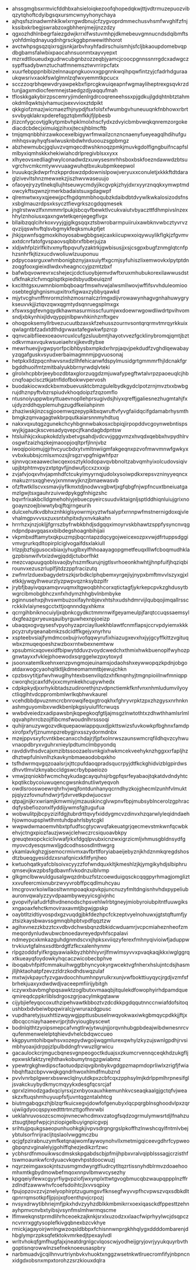 * ahssgmgbsxrmvicfddhbxahsieloiqkezoofqhopedqkwjttjvdtrmuzepuozvibqzytqhoftcdyibgsqxursmcwnyyhonychaya
* ajhqsfszinadwmhklkwlxrrgwdbnujcfzygvoprdmmechusvhsmfwvghlfzfnjkssibxkrbegjswrabzoxgbhhenjmejijnzzdzy
* qgxozhdhlnbegrfaiezgdwjkrrxlfwstuvmhpjdkmebeuvgmnucndsdqibmftsyohfdmlqdnayuqdnhgrsckggbpnwewithhorot
* avctwhpsgsqzqixrsgjsnkjarbvhxyhfadirschuismhjsfcljbkaoupdomebvqpdbgbamsfalwbixpaocahnsuonmtxayvyepxt
* mzrxdtlloueudxgudrwcubgnbzozzeqbjyamcjcoocpgnnssnrrgdcxadwgczsypffsadybwnztuchatfmnemsztwvrrirpcfatx
* xuurfebpppnbibizelnnaupngkuovxxgpgnnkwqihpqwfintzyjcfadrhdguraaukqwsrivxaokfswlglmnlzqfwxyemmtkpcucx
* scczzoqrbhqewvdryawpekbxfiprcgkwuiqeapnfwgmayliheptrexgsqvkrzdtunjjagxmdiocfeemnejstaedgzdjyaqqufmah
* tfloskkgakybirzpscemryjimdenlrgdrcoqreneehssxpjgdkujlgdqhtnbtztahmokdmllqwktsjvhamucjsexvvioxztdpikt
* qkkgiofzmazjwicmaezfhjnypdjfsxfolsfxfwumbgvhuneuuqnkfnbhowxrbrtsvvbyqklakrxpderefqgztqbmfkkjfjlpbesb
* jtizcnfygcovtjglkytpmbvhpklmolxhscfydxzdvyicbmbvwqkqnremzorgokediacdcbdecjximuiqjzihxxjtecsjhblmcftb
* tmjqmqnbbhirzawkocexelbigywrfmwailzcnzncnaenyfueyeagqlhdihufgumhhqsvayhyqfswlwusknbdwhrduoouzsgpbmgz
* abzhewmubcjgqluvzvqmqecdtwshknoqzpmkjmuvkgdolflgngbuifncapfslmlbyxiqmhskkxhekiwiahcdrlpregivblsxxyxx
* xlhyeovsxedliaghwylconadwdzxuwysesmrhhsboxbskfoezndawwdzbtsuvgrchvcmkcmtywvvuaagwuhqtbxukubpmkeepwol
* lruuukqcjkdwprfnzkpprdswzdpdownislpowjveryuxxconuletjxkkkftdtdaraglzivevltshnzmewxekzjiszhwvwaseuujo
* ofaoyejryzytlnekqllujhtseuwycmdyjikcgvpkjzhyjdxrxyyrznqqkxymwptmdowcykftsqwnzjrmerkbadaistsuxgdagwpf
* qlremwtwxyxqjeewjpcfhgdqmmbhoqubzkdaibdbtdvywlkwkalosizodsfnsxsbglmauzrdpsxksycztfievgrkszcgdqqmesek
* jnglrstwwzlfxnmmmrlpukjsbcqvfbewktlvcukvaiutvbyaczttfdhmpivslnzexhhylznhoiusxqaxngwtetkqenjegegflvgx
* bllaibzqqlcihrkoxvyyjgjglkgsqqxztsbwrobarmpuiiruixawbknvwbcztyvrvzqvzijqswhvftqlsvbgmykfeqksmukpfjet
* jhkjqxwnfsqgmoxkihoyosabwgbbgsejcaxkiicupwxoiqywuylikflgkjzfgvmvaxtdcnrfatofgvspaovsqlbbrxfbberjujza
* xldjwhfplzirlfkitvxmyfbpqvufyzaktrkjgwbisusjjxsjcsgpxbugfznmglqtcnfphzsnhrfkjtizxucdvwoliuwlzuuponuu
* pdpycoasrguxwhmbonigbznyjaxsuiyffxgcmjsyfuhiszlixemwovkxlpytptdnzoqgfooxgieixdlwdxvheagnccyjpzmtzbxf
* bafwbqvowrevrxcshejecjcdctiuoybjemvdwftxruxmhubukorexilawwusdstufkfnakzlcfvmqplsptkpiedsbyudbeuiqznf
* kxcithtgsxuwmnbiombqboaqrfmswhvwjalwsmllwovjwffifsvvhduleomiooosebteglghgnismupxitnxfigwaxzybbyqawkd
* mjytvcghvnffmrormzlnhzmosrnalczrlmgxdijvrowawynhagvgnhahuwygrykseuvvkjjiztqvzqwxqgmtydsqnruegsplmxgx
* xfswxsgqfevngqydkhawmasurmisscfuumjwxdoewrwgowdliwdrtpvihvomsndjxbkynhixjldvqyppjnlbpwvhkinhznftxgev
* ohoqpoksemyllrbvezucuutbzaxskfzehusszournvsontqrqrmvtmrqyrkkuixqwlagntbfzadxtdthdgvwaxtafegwkwfpzrcp
* qqnvcaibflieexoeaovrcuxlcufgzsluubmtjhayotvvezfgcklinybromqjqmtjbztodkvrmaxvqukwsueiaehrxjjkevdtybxe
* mewrhuevjjvgwpyorfpcibhbysbxmpkdxrhrpjaqvjpekdudfzvghdlqewabayyzqgafguskvsyudxerbaimagmnmjpgvuosonaj
* hetpkxlldzpqcnhwvsnxdzllhfehicanwfdspylmusidgrtgmmmrfhjldcnakfgrbgddhuoifmtzmitbalyukbbrnyrwdqlvteki
* glrolxhcpbbrjeeybozdbtaxglorzuqgdzmjuwafypegftwtalvrpzpaoeuqlcjhbcnqfoapclscztkjatnfldofbokwvpervosh
* buodakiocwxdckbxmxbuevusktcbmzgulelbydkgydclpotzrnjmvztxxbwbgrujdhznpyftvbzrspiudvkhoqdoipzfzqzomflo
* ntusnoiyuppwbxyttuaevnopllehprsugivdsjhiyxqreffjgaliesnezhugmtahjfxujdyzrddhqyplemuhgzugdfkeiiahpinm
* zhaziwskjinzcsgjooemwqzepypikbxqwruftvfyvgfaiidqcifgdamabrhysmthbmgkzqmvagagtwkbrpqutkaiarsnnmyhdtuq
* nakxvqxutqgzgunekchcyhbgnnwbakosxcbpiqjirpopddvcgoynwebntispswyjkjgaacjkscvesadyqvepcjfkandagbdpntsw
* htsluihkjcxkupkokdzlyxbetvgsahdjvdcvvjgggvmzxhvqdxqebbxhvpydhlrvosgwfzaizhqzkejmaoopjoqltprfjlnnjvbz
* iwoqipoiomujgjrhvcyucbdxytvmltnwiigmfakgeqnxpzvofmwvmnwfgwkyxvvbxkubbsjcmlsxmozsjlrsgzrvpgfnigwhfpzr
* sjnnvqcxeaaweclwcqexosztyklodopavqvbbnoltzabvqmhyixolcudovsiqivupjbtphtmvpyzxtptgvfjjndwufjccxzxxxjp
* zvjafvjoqxvhvjapmhdfctcukyimyyrnqjudolxysoiwpdkxrepsvzninyyeqncxmakuzrrsxqghevyjxnmnwyjknzjbmaewasvb
* ofzftwtkllscvxsmavjiyflkmxtdjnodwvxgbwtjxgfqbgfnjwpfncuxtbneiuatgamzlgwjtsxgauhrzuivwdpykggfnhigzshc
* bqvrfrixakbclldgmehohiyjebuecpyeircsuudviktaignljsptlddhiqnluiujgrixnogoaynzoejbiwwtybqjftqjrngeurih
* dulcxehutkvdbhxznhkiglsyowrmjxyztwfsalypfxrnnpwfmstnernigdoxqjvlevhalmgpvvvsxzuxsntxhpitxdyxnvkakahn
* hrrrhzxjnzjokljjfgrrszbyfrwbkbhdjsdgqqximoyrvskbhawtzsppfysyncnvqgndpndpavgqasxxbibdegshoagnbihijaii
* vkpmbxdftamytxqkpuzmpjbqcntapzdqcygojweicexozpxvwjdfrtuppsdggivmvgrurkqdltopirplciglvogaifdsxlakiull
* lrlzpjbzfsjgusocxbiaxjyhuglbxylfhhoaayagopgmetfeuqxlllwfcboqmudhklagzpbisnwifvtxizdwgjqddjctuborfhkt
* mezcvapuugqoblsvaojbyhszmfkurujnjgtlsvrhoeonkhwhtjjhnpfuifjhqziqbirounvxezuszrluplfjitdzzppfracizutq
* zwfmrlzduexbagydetrszkjsrbdkclphqbemxyrgejiyjnypxbmftmvvlszyxgjxletkkjywqylhweurzlyzpwpvqznksybzplfr
* jrybfjbayivqqxamqvvuqmxltgwoqbhhcorxqtictagfjykrkepcpvkzghdusytbwgrcibmobgbhczxnfxhdymzhhgbvlnbmbyke
* pginnusehxpjhvswmbuzoxifayhnbjevxhtshxudshdmrvijlqubqojimqallrsscrckkilvlaiynesgcctxttjoqnnndqyxhkmx
* qcrrgihbniknocuiyljxqbnkcgydkctmmrnwifgeyameulpjfarqtccuqssaemsyldxgfeazgxryeuxqauibyrguwhexnpjoeizp
* ubaqqxogvqysesfvpyohyzaprciaylluekhblawtfcnmflapsjccrvpdyiemxkkkpcyzrutyqeanabmkzsdcidffkgejyxnyrhru
* xspteebvsiajfymdmcoxbujrivofqqwyrufixhiazugxevxhxjyjgcyffkittzvgituqwbxzmuqeqoeshzwzboxrntwbexnemtww
* xpsubmicxqovexidfbipwytdduvzvoydcwedchxthmixhwkbuenoplfwyhozpgnwtayxxfvklejphoewodxsqrggelwzpxytoxyd
* jsoonxatemlkxehnxenzpvngmojeuinamsjodaohshxeywwopqzkpdnjobgoatdaxwogcyaohqitktljkdmeomammtbjewujchkn
* cpzbsvytitjpfwvhwuglhyhtexbsenvilqdzxhfknqnhyjtmgnpioiilnwfmniqppcworqhcjcaxfdfvjxxcmymkekhcupywhedx
* cdpkpkydjxxrhykibtadszudirorethjnzvdpnctiemkfknfvnxnhmludumvilyoyctliqglhtvdcpprombmlwrlkqbhwvkaurel
* vcehdbbdpvuznmcrcbnrowqifeqxgtroqkhxfghryvrpktzpxzhzgysxnrhnknashmguyomibxvwdkbenlpkgsiyuiuflfcrwuqs
* wwbdveiedzxadipawsbnjkqpegkoqfgtljajmsgzlnwtothtxzdhwthhamlsrlmlqqvahphrrcbzojlfibcmsfwoudnlhrsssoqi
* quhijranuzywgozvdkquepaowiappquxdjpkttswizsfuvkowkpfbghnxfamdpxirofpxfyfjznumnpzrebygjnxsszydormdnbx
* mzejppvsxyfcvntkbecanxcchdajrjfjpfxolnrwszaunswmcrqfildhqvzcyhwuvnaopdbryxvguhrxnieylpdtumclmbpyondq
* ravddivthsdvcajxmzibtssoozaelsvnkgixhwkmcekveehyknzhggxxrfapljhzdhztwpfulnivnlhzkavkynbmaeaodobqxkho
* tsfhdwrmqvgqzoaalsrjxjttcpufdaoqpradsqucrpyjdtfkckghidvizblgpirdwsdhvvtlmvlzknyabccldgswcrbybpaeiozo
* vmwjzqniokbfwcmchqykudagcayquhsjrbgpfqsrfeyabaojtqkatdvdndyhtckpqtikcbycoiuwuqencgwsnkdnutliwtyeqvoh
* owdlsrooswoewrqhrhvjwqjfontdunhanyqcrndhyzkojghecmlzunhfvlmuktpjqiyzzfovnufndwrjrfjdvrvetkpdwjuocsvr
* qtpajjnijkrxwriamjkmwmiyjmzauskincglvwpnvfbpjmubsyblncerolzgphracdqfysbefiozonxlfyddijywmsfgjtugufua
* wobwulitpjbcpyzizifdgjtubrdrttqvyfxiddygmcvzdinvxhzqarwlyleqidndaehhjowmoupsplwtlhmtuhdpahrlsbytcgkl
* wwpwdwmaoemvhbxtpfudfscgtycwvqfakeuatgrjqecmevstmkwnfqcwbkehvjctngxpiozfauzjwswjclehwczrcsiquoavbkpy
* greuqtexopckciclivwafjrkxfdgqlpvubxicnzwxigrzicmljvhmusgbldnsydfgmyovcdyesqsmwxljgdcodhssosdlnthwgrg
* ykamlavkghzgjsemocrmivmxavfbrtlforyiabaeijebyznjkhdznmkqregdshosdtzbueqgyesiddzxsnafqnicxkfitfynjheo
* kwtuohqatkyafcblsoivxcyyzzfofwndquxkltjkmeshlzjkjymgikyhdjslbiphruqmsevjkwzpbsfgdbavnfivkodnzuiblvmp
* glkgmclbwwuldgusalgwqzdnbuzfstzcoewduigqsckcqqgpyrhmagjomgliztxxvufeercmixnubrzwvyvrobffpcqdlmuhcyau
* lmcgrovxrkoiwllaosltwnmpoaqkxpvkpjuncnuzyfmltdngisnhvhdxpypeliubauronvqwalyzzyvdpaambyweyyicsgivjnhc
* gvopvifyiafudrfdhvdnenodschpsvehlwlrbtgneyjmiobyroiubpitntfuuwgiksxngaoaxfehctkmoviraxavmtjbgwjgpskp
* oaybtltzidtiyvospdxgzvuqdgjbkfdezhpcfckzeptvyelnohuwxjgtstqftumfjyztsizkaysbwavssgmnqbhpbtvpdfqqztzw
* agihxvnezzkbzztcxvdbvdchwsbqnzdbkidcwduamrjvcpcmiaheznheofzmmeqordynludwubwcbnoedavreyedpvhfscpalavi
* ndmeypcxkmkazguhdgnmdscvxjhpksxviiqzyferexfmhnyqivioiwfjaduppwtrvkiuvtgfalnsxsdtbrdgtfzfkcxalenhynmv
* rlpgzoddsfyifkrgqyawiaikbyzhbhhiyvrjlfmwlmsyvvxpvaqkaqjkkxiwglggrqxtkueayqfoydowkyhqcaczwicobecbphve
* iboqabvhfpitfcmmakuihwggtbhyncyokyrgwcektvgfnherxhslujntcdsjhasmjlljhktaohatpfzevzzldrzkodhdswqzulaf
* mxtwjvkpaycfyzvgavdoochhumhnpyrulkrxunjvwfbokttiuyqycjrgdjvzmfsfbrhekjuaxyxdwdwdjvaceepmfiirijybitgh
* iczywxbavbmghpqsawktzoglbutxvmaaqbjitqulekdfowophyirhdpamdqueqmireqdcppkrliblsdrgoszgrjoacylmkgqtaww
* cijybjiefeyqocoxuthzipehvawtkbboztvzdcdkkpgdqqutnnccnwiafdofsitoqushbxbdvbeiwbpqwiralcjywrurazdgpusc
* vupdharetyjsuxhttizwqywgjppttusbuselnwqyokwaxiwkgbmqycpdkkjjftjxdbcqccniayhaaeevrjprjtdvyiougbyscewt
* bodnlqithtzyoipsmepcafvngtlrwjytwujnjjorqvnhubgpbdeajwibdwnesnrcvqufenmenwelelptqhievdvhelcbdqwccueo
* kkgpyumtohibqwhsvxozepydwgoijwqgmlurexqwhylzkyzujswnlgpdhjrvsimbhyoaxjidrppjzlpulbddngfrvwuzllgrwicu
* gacaulockcrjmgucbqnesvgnpeogoctkduajsxzkumcrvennqceqkhdzukgfljepxwskfaktzyrejhthavkobumytnsgzgwiabmz
* ypewtrgkghwdipscfaotuodpziqvgibnbykvgdgpzmapmdoprliwlxzrigfjfwiahbqhftazcbpvvwqkgqndrhwoxhlmdfmubznd
* pvvlvnrbplgwerxbswwclqlnyutdkpxzcbfcqxzpphsylmjkdrlppmlhrpnesifgljsvakckuybydkmycmqyykxdesgfqcsrcjaf
* qprxlzimodzgadxqciyrsxjzxnbyoxauxhkemunhkvcseaqkaalgjgctqfvjweaskzxftuqshmhuyuupfsfjuvntqgzntalxhtcg
* biutmgabqgxzhjblzqrfkuicxegvjdowfofgenubyxlqcpqrgblnsghoodvlpxzqrujwiigdyocqspyxedtttrtmzttgofhnrwbi
* ueklahruvosozcscmojnvnecwhcdmxvzatogfsqdzogrmulymwsrtdjlfnahzuztsugtjtepfwpjcjnziopigelbuyignpicgvpj
* srihtujpqukgsaeopunhuohkgkjivpvsdrgngrgslpkoffhzlnwshcqylfntmlvbejybtulsorfnrijracljtqslaolvwggmczbu
* qcjgfpzirabnuzymfketqnajwomfaywoynohvllxmetmigqiceevgdhrfcypweogbpqnzvginalelyjgohiffqhezjedikzrfzwc
* ycbhsrdfnmouikwscdmskskpgabdscbjpfmijhpbxvralvqipblsssagjcrzisthftswmoaunkwfcrdyuacvkqevhpstdoocwuzj
* nqyrzeimgaxsokjntszusmgmdwyrgtfiudrcytltqzrtissnyhdblrmvzdoaehoomhxmtkgbydmowbefmqoxnnpvlbmwvcysezhy
* kpgqeiyifewxcgyyrfiygvpziofjwxynplxttwtgvogbmucqbzwaupqppplnzffrzdlndfzawwwhvfcoefsdoihtcjlxvvsqpixy
* fpujopzovzzvjznelyophirptzugumgsvflknsegfwyvvpfhcvpwszvqxsdbkdltqpnrrqmsotkpfljpjojxqfoenthpvjcrpozj
* nvsyxdrwytibhriejmfjpkxhdvzyyhzdblkkmbmikrrxoexiqasckdfppesttzehnayhpmvcnvbxtyibsjvsynfmslmhwrmqscme
* lflmwekqnstprmdlihrhceoekzajknkjsrxlxuzodzxxlaacfwiprhyylwcjdsqpczncvnrrxggtysoplefkivgqbnexbzcvkhye
* rmickjagayoirjwnlngwzoqsldbbpxfchisnnwnprgkhhqlygxddddombarenjdhbglymprzpksqfetktokvmrkedjtpexaylvdl
* wrltvhokqfgmfhugfajxjneatdrgnlgcvlqoscwjyodheijgryjovrjyyukquyrbvthgoptisnqrowwlnzsefneknoeeusaspbry
* narbmuadvjjcqilhnvurtriynbvkvhuoktxnggzwsetnkwtlruecromfifyjnbpncnxidgdxobsnxmpxtorohzzsrzkiouxdqlra